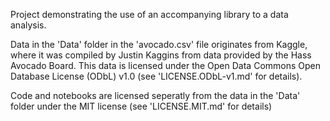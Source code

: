 Project demonstrating the use of an accompanying library to a data analysis.

Data in the 'Data' folder in the 'avocado.csv' file originates from Kaggle, where it was compiled by Justin Kaggins from data provided by the Hass Avocado Board. This data is licensed under the Open Data Commons Open Database License (ODbL) v1.0 (see 'LICENSE.ODbL-v1.md' for details).

Code and notebooks are licensed seperatly from the data in the 'Data' folder under the MIT license (see 'LICENSE.MIT.md' for details)